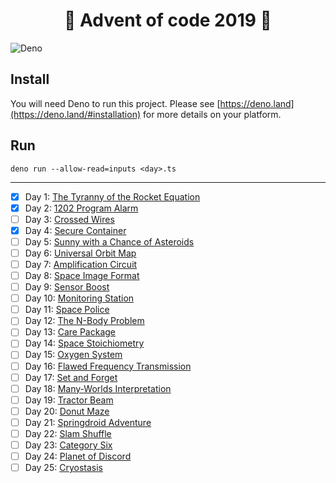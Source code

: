 # <center>🚀 Advent of code 2019 🚀</center>
![Deno](https://img.shields.io/badge/-Deno-%23000000?style=for-the-badge&logo=deno)


## Install
You will need Deno to run this project. Please see [https://deno.land](https://deno.land/#installation) for more details on your platform.

## Run
```shell
deno run --allow-read=inputs <day>.ts
```

---

  - [x] Day 1: [The Tyranny of the Rocket Equation](https://adventofcode.com/2019/day/1)
  - [x] Day 2: [1202 Program Alarm](https://adventofcode.com/2019/day/2)
  - [ ] Day 3: [Crossed Wires](https://adventofcode.com/2019/day/3)
  - [x] Day 4: [Secure Container](https://adventofcode.com/2019/day/4)
  - [ ] Day 5: [Sunny with a Chance of Asteroids](https://adventofcode.com/2019/day/5)
  - [ ] Day 6: [Universal Orbit Map](https://adventofcode.com/2019/day/6)
  - [ ] Day 7: [Amplification Circuit](https://adventofcode.com/2019/day/7)
  - [ ] Day 8: [Space Image Format](https://adventofcode.com/2019/day/8)
  - [ ] Day 9: [Sensor Boost](https://adventofcode.com/2019/day/9)
  - [ ] Day 10: [Monitoring Station](https://adventofcode.com/2019/day/10)
  - [ ] Day 11: [Space Police](https://adventofcode.com/2019/day/11)
  - [ ] Day 12: [The N-Body Problem](https://adventofcode.com/2019/day/12)
  - [ ] Day 13: [Care Package](https://adventofcode.com/2019/day/13)
  - [ ] Day 14: [Space Stoichiometry](https://adventofcode.com/2019/day/14)
  - [ ] Day 15: [Oxygen System](https://adventofcode.com/2019/day/15)
  - [ ] Day 16: [Flawed Frequency Transmission](https://adventofcode.com/2019/day/16)
  - [ ] Day 17: [Set and Forget](https://adventofcode.com/2019/day/17)
  - [ ] Day 18: [Many-Worlds Interpretation](https://adventofcode.com/2019/day/18)
  - [ ] Day 19: [Tractor Beam](https://adventofcode.com/2019/day/19)
  - [ ] Day 20: [Donut Maze](https://adventofcode.com/2019/day/20)
  - [ ] Day 21: [Springdroid Adventure](https://adventofcode.com/2019/day/21)
  - [ ] Day 22: [Slam Shuffle](https://adventofcode.com/2019/day/22)
  - [ ] Day 23: [Category Six](https://adventofcode.com/2019/day/23)
  - [ ] Day 24: [Planet of Discord](https://adventofcode.com/2019/day/24)
  - [ ] Day 25: [Cryostasis](https://adventofcode.com/2019/day/25)